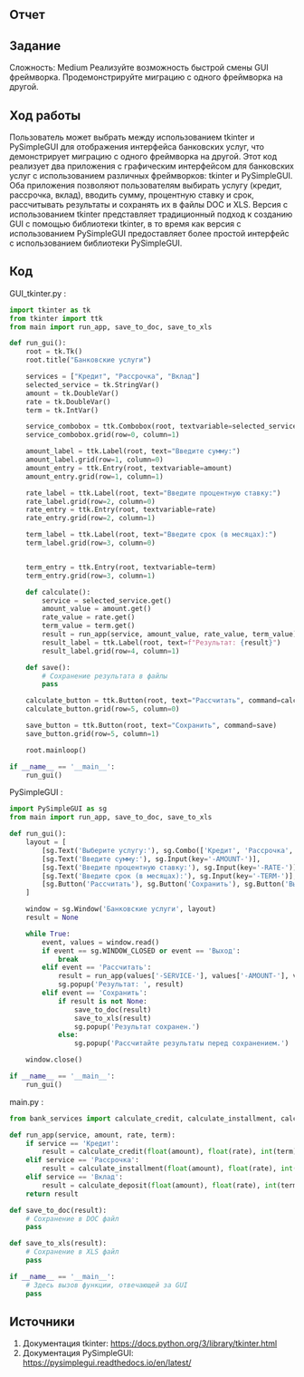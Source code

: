 ## Отчет
## Задание 
Сложность:
Medium
Реализуйте возможность быстрой смены GUI фреймворка. Продемонстрируйте миграцию с одного фреймворка на другой.

## Ход работы 

Пользователь может выбрать между использованием tkinter и PySimpleGUI для отображения интерфейса банковских услуг, что демонстрирует миграцию с одного фреймворка на другой. Этот код реализует два приложения с графическим интерфейсом для банковских услуг с использованием различных фреймворков: tkinter и PySimpleGUI. Оба приложения позволяют пользователям выбирать услугу (кредит, рассрочка, вклад), вводить сумму, процентную ставку и срок, рассчитывать результаты и сохранять их в файлы DOC и XLS. Версия с использованием tkinter представляет традиционный подход к созданию GUI с помощью библиотеки tkinter, в то время как версия с использованием PySimpleGUI предоставляет более простой интерфейс с использованием библиотеки PySimpleGUI.

## Код 
GUI_tkinter.py :
```python
import tkinter as tk
from tkinter import ttk
from main import run_app, save_to_doc, save_to_xls

def run_gui():
    root = tk.Tk()
    root.title("Банковские услуги")

    services = ["Кредит", "Рассрочка", "Вклад"]
    selected_service = tk.StringVar()
    amount = tk.DoubleVar()
    rate = tk.DoubleVar()
    term = tk.IntVar()

    service_combobox = ttk.Combobox(root, textvariable=selected_service, values=services)
    service_combobox.grid(row=0, column=1)

    amount_label = ttk.Label(root, text="Введите сумму:")
    amount_label.grid(row=1, column=0)
    amount_entry = ttk.Entry(root, textvariable=amount)
    amount_entry.grid(row=1, column=1)

    rate_label = ttk.Label(root, text="Введите процентную ставку:")
    rate_label.grid(row=2, column=0)
    rate_entry = ttk.Entry(root, textvariable=rate)
    rate_entry.grid(row=2, column=1)

    term_label = ttk.Label(root, text="Введите срок (в месяцах):")
    term_label.grid(row=3, column=0)


    term_entry = ttk.Entry(root, textvariable=term)
    term_entry.grid(row=3, column=1)

    def calculate():
        service = selected_service.get()
        amount_value = amount.get()
        rate_value = rate.get()
        term_value = term.get()
        result = run_app(service, amount_value, rate_value, term_value)
        result_label = ttk.Label(root, text=f"Результат: {result}")
        result_label.grid(row=4, column=1)

    def save():
        # Сохранение результата в файлы
        pass

    calculate_button = ttk.Button(root, text="Рассчитать", command=calculate)
    calculate_button.grid(row=5, column=0)

    save_button = ttk.Button(root, text="Сохранить", command=save)
    save_button.grid(row=5, column=1)

    root.mainloop()

if __name__ == '__main__':
    run_gui()
```

PySimpleGUI :
```python
import PySimpleGUI as sg
from main import run_app, save_to_doc, save_to_xls

def run_gui():
    layout = [
        [sg.Text('Выберите услугу:'), sg.Combo(['Кредит', 'Рассрочка', 'Вклад'], key='-SERVICE-')],
        [sg.Text('Введите сумму:'), sg.Input(key='-AMOUNT-')],
        [sg.Text('Введите процентную ставку:'), sg.Input(key='-RATE-')],
        [sg.Text('Введите срок (в месяцах):'), sg.Input(key='-TERM-')],
        [sg.Button('Рассчитать'), sg.Button('Сохранить'), sg.Button('Выход')]
    ]

    window = sg.Window('Банковские услуги', layout)
    result = None

    while True:
        event, values = window.read()
        if event == sg.WINDOW_CLOSED or event == 'Выход':
            break
        elif event == 'Рассчитать':
            result = run_app(values['-SERVICE-'], values['-AMOUNT-'], values['-RATE-'], values['-TERM-'])
            sg.popup('Результат: ', result)
        elif event == 'Сохранить':
            if result is not None:
                save_to_doc(result)
                save_to_xls(result)
                sg.popup('Результат сохранен.')
            else:
                sg.popup('Рассчитайте результаты перед сохранением.')

    window.close()

if __name__ == '__main__':
    run_gui()
```


main.py :

```python 
from bank_services import calculate_credit, calculate_installment, calculate_deposit

def run_app(service, amount, rate, term):
    if service == 'Кредит':
        result = calculate_credit(float(amount), float(rate), int(term))
    elif service == 'Рассрочка':
        result = calculate_installment(float(amount), float(rate), int(term))
    elif service == 'Вклад':
        result = calculate_deposit(float(amount), float(rate), int(term))
    return result

def save_to_doc(result):
    # Сохранение в DOC файл
    pass

def save_to_xls(result):
    # Сохранение в XLS файл
    pass

if __name__ == '__main__':
    # Здесь вызов функции, отвечающей за GUI
    pass
```

## Источники 

1. Документация tkinter: https://docs.python.org/3/library/tkinter.html
2. Документация PySimpleGUI: https://pysimplegui.readthedocs.io/en/latest/
